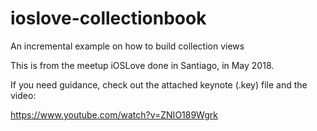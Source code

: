 # ioslove-collectionbook
An incremental example on how to build collection views

This is from the meetup iOSLove done in Santiago, in May 2018. 

If you need guidance, check out the attached keynote (.key) file and the video:

https://www.youtube.com/watch?v=ZNIO189Wgrk
